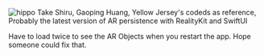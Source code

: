 ![hippo](https://media.giphy.com/media/v1.Y2lkPTc5MGI3NjExbnMxa3pwaHM4MW5icGxjanlodjI3NW4zNmhtYjF3MHB4Y3dyNWMyMiZlcD12MV9pbnRlcm5hbF9naWZfYnlfaWQmY3Q9Zw/pZfhVhKQSeTxrU7tQv/giphy-downsized-large.gif)
Take Shiru, Gaoping Huang, Yellow Jersey's codeds as reference,
Probably the latest version of AR persistence with RealityKit and SwiftUI

Have to load twice to see the AR Objects when you restart the app. Hope someone could fix that.
